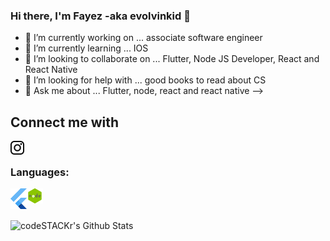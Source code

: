 ### Hi there, I'm Fayez -aka evolvinkid 👋
	
- 🔭 I’m currently working on ... associate software engineer
- 🌱 I’m currently learning ... IOS 
- 👯 I’m looking to collaborate on ... Flutter, Node JS Developer, React and React Native
- 🤔 I’m looking for help with ... good books to read about CS
- 💬 Ask me about ... Flutter, node, react and react native
-->

 ## Connect me with
[<img align="left" alt="https://www.instagram.com/evolving_kid/" width="22px" src="https://github.com/evolvingkid/evolvingkid/blob/master/87390.png" />][website]
<br/>

### Languages:
[<img align="left" alt="Visual Studio Code" width="26px" src="https://github.com/evolvingkid/evolvingkid/blob/master/download.png" />][evolvingkid]
[<img align="left" alt="Visual Studio Code" width="26px" src="https://github.com/evolvingkid/evolvingkid/blob/master/hiclipart.com.png" />][evolvingkid]


<br/>
<br/>
<br/>
<img align="left" alt="codeSTACKr's Github Stats" src="https://github-readme-stats.vercel.app/api?username=evolvingkid&show_icons=true&hide_border=true&theme=vue" />



[website]: https://www.instagram.com/evolving_kid/
[evolvingkid]: https://github.com/evolvingkid
